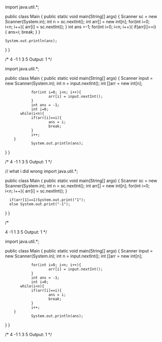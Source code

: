 import java.util.*;

public class Main {
    public static void main(String[] args) {
         Scanner sc = new Scanner(System.in);
      int n = sc.nextInt();
      int arr[] = new int[n];
      for(int i=0; i<n; i++){
        arr[i] = sc.nextInt();
      }
      int ans =-1;
    for(int i=0; i<n; i++){
      if(arr[i]==i)
      {
       ans=i;
       break;
    }
    }
    
    System.out.println(ans);
  }
}

/*
4
-1 1 3 5
Output:
1
*/



import java.util.*;

public class Main {
    public static void main(String[] args) {
     Scanner input = new Scanner(System.in);
                int n = input.nextInt();
                int []arr = new int[n];
              
                for(int i=0; i<n; i++){
                        arr[i] = input.nextInt();
                }
                int ans = -1;
                int i=0;
           while(i<n){
                if(arr[i]==i){
                        ans = i;
                        break;
                }
                i++;
        }        
                System.out.println(ans);
  }
}

/*
4
-1 1 3 5
Output:
1
*/


// what i did wrong
import java.util.*;

public class Main {
    public static void main(String[] args) {
      Scanner sc = new Scanner(System.in);
      int n = sc.nextInt();
      int arr[] = new int[n];
      for(int i=0; i<n; i++){
        arr[i] = sc.nextInt();
      }
      
      if(arr[1]==1)System.out.print("1");
      else System.out.print("-1");
  }
}

/*




4
-1 1 3 5
Output:
1
*/



import java.util.*;

public class Main {
    public static void main(String[] args) {
     Scanner input = new Scanner(System.in);
                int n = input.nextInt();
                int []arr = new int[n];
              
                for(int i=0; i<n; i++){
                        arr[i] = input.nextInt();
                }
                int ans = -1;
                int i=0;
           while(i<n){
                if(arr[i]==i){
                        ans = i;
                        break;
                }
                i++;
        }        
                System.out.println(ans);
  }
}

/*
4
-1 1 3 5
Output:
1
*/